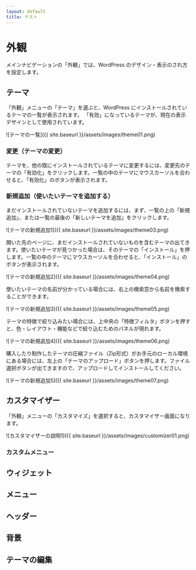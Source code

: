 ```yaml
---
layout: default
title: テスト
---
```


# 外観
メインナビゲーションの「外観」では、WordPress のデザイン・表示のされ方を設定します。

## テーマ

「外観」メニューの「テーマ」を選ぶと、WordPress にインストールされているテーマの一覧が表示されます。
「有効」になっているテーマが、現在の表示デザインとして使用されています。

![テーマの一覧]({{ site.baseurl }}/assets/images/theme01.png)

### 変更（テーマの変更）

テーマを、他の既にインストールされているテーマに変更するには、変更先のテーマの「有効化」をクリックします。一覧の中のテーマにマウスカーソルを合わせると、「有効化」のボタンが表示されます。

### 新規追加（使いたいテーマを追加する）

まだインストールされていないテーマを追加するには、まず、一覧の上の「新規追加」、または一覧の最後の「新しいテーマを追加」をクリックします。

![テーマの新規追加1]({{ site.baseurl }}/assets/images/theme03.png)

開いた先のページに、まだインストールされていないものを含むテーマの出てきます。使いたいテーマが見つかった場合は、そのテーマの「インストール」を押します。一覧の中のテーマにマウスカーソルを合わせると、「インストール」のボタンが表示されます。

![テーマの新規追加2]({{ site.baseurl }}/assets/images/theme04.png)

使いたいテーマの名前が分かっている場合には、右上の検索窓から名前を検索することができます。

![テーマの新規追加3]({{ site.baseurl }}/assets/images/theme05.png)

テーマの特徴で絞り込みたい場合には、上中央の「特徴フィルタ」ボタンを押すと、色・レイアウト・機能などで絞り込むためのパネルが現れます。

![テーマの新規追加4]({{ site.baseurl }}/assets/images/theme06.png)

購入したり制作したテーマの圧縮ファイル（Zip形式）がお手元のローカル環境にある場合には、左上の「テーマのアップロード」ボタンを押します。ファイル選択ボタンが出てきますので、アップロードしてインストールしてください。

![テーマの新規追加5]({{ site.baseurl }}/assets/images/theme07.png)

## カスタマイザー

「外観」メニューの「カスタマイズ」を選択すると、カスタマイザー画面になります。

![カスタマイザーの説明1]({{ site.baseurl }}/assets/images/customizer01.png)

### カスタムメニュー

## ウィジェット

## メニュー

## ヘッダー

## 背景

## テーマの編集
